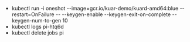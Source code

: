 
* kubectl run -i oneshot --image=gcr.io/kuar-demo/kuard-amd64:blue --restart=OnFailure -- --keygen-enable --keygen-exit-on-complete --keygen-num-to-gen 10
* kubectl logs pi-htq6d
* kubectl delete jobs pi
